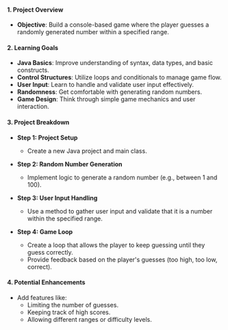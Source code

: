 #### 1. **Project Overview**

- **Objective**: Build a console-based game where the player guesses a randomly generated number within a specified range.

#### 2. **Learning Goals**

- **Java Basics**: Improve understanding of syntax, data types, and basic constructs.
- **Control Structures**: Utilize loops and conditionals to manage game flow.
- **User Input**: Learn to handle and validate user input effectively.
- **Randomness**: Get comfortable with generating random numbers.
- **Game Design**: Think through simple game mechanics and user interaction.

#### 3. **Project Breakdown**

- **Step 1: Project Setup**

  - Create a new Java project and main class.

- **Step 2: Random Number Generation**

  - Implement logic to generate a random number (e.g., between 1 and 100).

- **Step 3: User Input Handling**

  - Use a method to gather user input and validate that it is a number within the specified range.

- **Step 4: Game Loop**

  - Create a loop that allows the player to keep guessing until they guess correctly.
  - Provide feedback based on the player's guesses (too high, too low, correct).

#### 4. **Potential Enhancements**

- Add features like:
  - Limiting the number of guesses.
  - Keeping track of high scores.
  - Allowing different ranges or difficulty levels.
